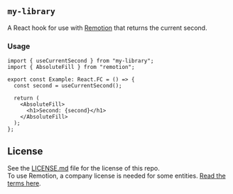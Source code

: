 ## `my-library`

A React hook for use with [Remotion](https://remotion.dev/) that returns the current second.

### Usage

```tsx
import { useCurrentSecond } from "my-library";
import { AbsoluteFill } from "remotion";

export const Example: React.FC = () => {
  const second = useCurrentSecond();

  return (
    <AbsoluteFill>
      <h1>Second: {second}</h1>
    </AbsoluteFill>
  );
};
```

## License

See the [LICENSE.md](LICENSE.md) file for the license of this repo.  
To use Remotion, a company license is needed for some entities. [Read the terms here](https://github.com/remotion-dev/remotion/blob/main/LICENSE.md).
